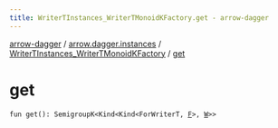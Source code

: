 ```yaml
---
title: WriterTInstances_WriterTMonoidKFactory.get - arrow-dagger
---
```


[arrow-dagger](../../index.html) / [arrow.dagger.instances](../index.html) / [WriterTInstances_WriterTMonoidKFactory](index.html) / [get](./get.html)

# get

`fun get(): SemigroupK<Kind<Kind<ForWriterT, `[`F`](index.html#F)`>, `[`W`](index.html#W)`>>`